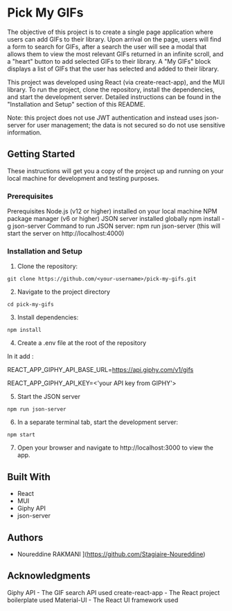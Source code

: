 # Pick My GIFs

The objective of this project is to create a single page application where users can add GIFs to their library. Upon arrival on the page, users will find a form to search for GIFs, after a search the user will see  a modal that allows them to view the most relevant GIFs returned in an infinite scroll, and a "heart" button to add selected GIFs to their library.
A "My GIFs" block displays a list of GIFs that the user has selected and added to their library.

This project was developed using React (via create-react-app), and the MUI library. To run the project, clone the repository, install the dependencies, and start the development server. Detailed instructions can be found in the "Installation and Setup" section of this README.

Note: this project does not use JWT authentication and instead uses json-server for user management; the data is not secured so do not use sensitive information.

## Getting Started

These instructions will get you a copy of the project up and running on your local machine for development and testing purposes.

### Prerequisites

Prerequisites
Node.js (v12 or higher) installed on your local machine
NPM package manager (v6 or higher)
JSON server installed globally npm install -g json-server
Command to run JSON server: npm run json-server (this will start the server on http://localhost:4000)

### Installation and Setup

1. Clone the repository:

```git clone https://github.com/<your-username>/pick-my-gifs.git```

2. Navigate to the project directory

``` cd pick-my-gifs ```

3. Install dependencies:

``` npm install ```

4. Create a .env file at the root of the repository

In it add :

REACT_APP_GIPHY_API_BASE_URL=https://api.giphy.com/v1/gifs

REACT_APP_GIPHY_API_KEY=<'your API key from GIPHY'>

5. Start the JSON server

``` npm run json-server ```

6. In a separate terminal tab, start the development server:

``` npm start ```

7. Open your browser and navigate to http://localhost:3000 to view the app.


## Built With
- React
- MUI
- Giphy API
- json-server

## Authors

- Noureddine RAKMANI ](https://github.com/Stagiaire-Noureddine)

## Acknowledgments

Giphy API - The GIF search API used
create-react-app - The React project boilerplate used
Material-UI - The React UI framework used
